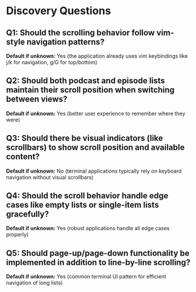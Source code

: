 # Discovery Questions

## Q1: Should the scrolling behavior follow vim-style navigation patterns?
**Default if unknown:** Yes (the application already uses vim keybindings like j/k for navigation, g/G for top/bottom)

## Q2: Should both podcast and episode lists maintain their scroll position when switching between views?
**Default if unknown:** Yes (better user experience to remember where they were)

## Q3: Should there be visual indicators (like scrollbars) to show scroll position and available content?
**Default if unknown:** No (terminal applications typically rely on keyboard navigation without visual scrollbars)

## Q4: Should the scroll behavior handle edge cases like empty lists or single-item lists gracefully?
**Default if unknown:** Yes (robust applications handle all edge cases properly)

## Q5: Should page-up/page-down functionality be implemented in addition to line-by-line scrolling?
**Default if unknown:** Yes (common terminal UI pattern for efficient navigation of long lists)
